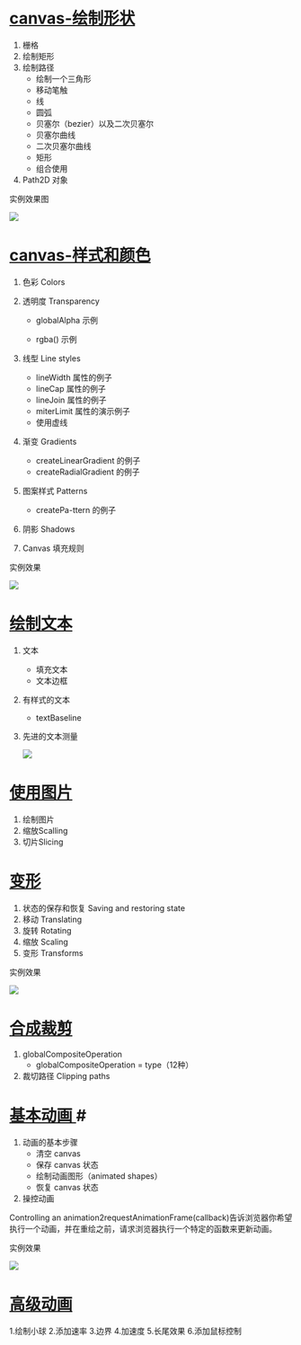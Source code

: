 # [canvas-绘制形状](https://developer.mozilla.org/zh-CN/docs/Web/API/Canvas_API/Tutorial/Drawing_shapes) #
1. 栅格
2. 绘制矩形
3. 绘制路径
	- 绘制一个三角形
	- 移动笔触
	- 线
	- 圆弧
	- 贝塞尔（bezier）以及二次贝塞尔
	- 贝塞尔曲线
	- 二次贝塞尔曲线
	- 矩形
	- 组合使用
4. Path2D 对象

实例效果图

![](http://i.imgur.com/mGDqxuw.png)
# [canvas-样式和颜色](https://developer.mozilla.org/zh-CN/docs/Web/API/Canvas_API/Tutorial/Applying_styles_and_colors) #	
1. 色彩 Colors
2. 透明度 Transparency
  
	- globalAlpha 示例

 	- rgba() 示例
3. 线型 Line styles
  	- lineWidth 属性的例子
	- lineCap 属性的例子
	- lineJoin 属性的例子
	- miterLimit 属性的演示例子
	- 使用虚线
4. 渐变 Gradients
	- createLinearGradient 的例子
    - createRadialGradient 的例子
5. 图案样式 Patterns
	- createPa-ttern 的例子
6. 阴影 Shadows
7. Canvas 填充规则

实例效果

![](http://i.imgur.com/9Ms5DLg.png)
# [绘制文本](http://www.whatwg.org/specs/web-apps/current-work/images/baselines.png) #
1. 文本
	- 填充文本
	- 文本边框
2. 有样式的文本
	- textBaseline
3. 先进的文本测量	

   ![](http://i.imgur.com/ChryIpO.png)

# [使用图片](https://developer.mozilla.org/zh-CN/docs/Web/API/Canvas_API/Tutorial/Using_images) #
1. 绘制图片
2. 缩放Scalling
3. 切片Slicing
# [变形](https://developer.mozilla.org/zh-CN/docs/Web/API/Canvas_API/Tutorial/Transformations) #
1. 状态的保存和恢复 Saving and restoring state
2. 移动 Translating
3. 旋转 Rotating
4. 缩放 Scaling
5. 变形 Transforms

实例效果

![](http://i.imgur.com/lVnmu3z.png)
# [合成裁剪](https://developer.mozilla.org/zh-CN/docs/Web/API/Canvas_API/Tutorial/Compositing) #
1. globalCompositeOperation
	- globalCompositeOperation = type（12种）
2. 裁切路径 Clipping paths
# [基本动画 ](https://developer.mozilla.org/zh-CN/docs/Web/API/Canvas_API/Tutorial/Basic_animations)#
1. 动画的基本步骤
 	- 清空 canvas
	- 保存 canvas 状态
	- 绘制动画图形（animated shapes）
	- 恢复 canvas 状态
2. 操控动画

Controlling an animation2requestAnimationFrame(callback)告诉浏览器你希望执行一个动画，并在重绘之前，请求浏览器执行一个特定的函数来更新动画。

实例效果

![](http://i.imgur.com/yDPJIQm.gif)
# [高级动画](https://developer.mozilla.org/zh-CN/docs/Web/API/Canvas_API/Tutorial/Advanced_animations) #
1.绘制小球  2.添加速率  3.边界  4.加速度  5.长尾效果  6.添加鼠标控制  